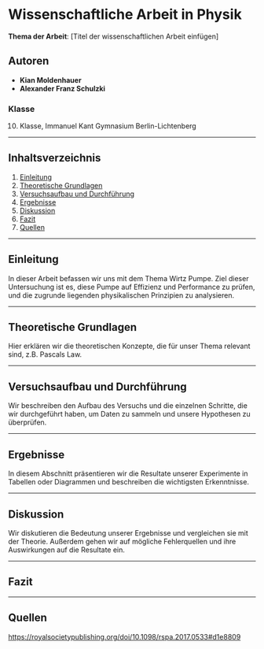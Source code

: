 # Wissenschaftliche Arbeit in Physik

**Thema der Arbeit**: [Titel der wissenschaftlichen Arbeit einfügen]

## Autoren
- **Kian Moldenhauer**  
- **Alexander Franz Schulzki**

### Klasse
10. Klasse, Immanuel Kant Gymnasium Berlin-Lichtenberg

---

## Inhaltsverzeichnis

1. [Einleitung](#einleitung)
2. [Theoretische Grundlagen](#theoretische-grundlagen)
3. [Versuchsaufbau und Durchführung](#versuchsaufbau-und-durchführung)
4. [Ergebnisse](#ergebnisse)
5. [Diskussion](#diskussion)
6. [Fazit](#fazit)
7. [Quellen](#quellen)

---

## Einleitung
In dieser Arbeit befassen wir uns mit dem Thema Wirtz Pumpe. Ziel dieser Untersuchung ist es, diese Pumpe auf Effizienz und Performance zu prüfen, und die zugrunde liegenden physikalischen Prinzipien zu analysieren.

---

## Theoretische Grundlagen
Hier erklären wir die theoretischen Konzepte, die für unser Thema relevant sind, z.B. Pascals Law.

---

## Versuchsaufbau und Durchführung
Wir beschreiben den Aufbau des Versuchs und die einzelnen Schritte, die wir durchgeführt haben, um Daten zu sammeln und unsere Hypothesen zu überprüfen.

---

## Ergebnisse
In diesem Abschnitt präsentieren wir die Resultate unserer Experimente in Tabellen oder Diagrammen und beschreiben die wichtigsten Erkenntnisse.

---

## Diskussion
Wir diskutieren die Bedeutung unserer Ergebnisse und vergleichen sie mit der Theorie. Außerdem gehen wir auf mögliche Fehlerquellen und ihre Auswirkungen auf die Resultate ein.

---

## Fazit

---

## Quellen
https://royalsocietypublishing.org/doi/10.1098/rspa.2017.0533#d1e8809
